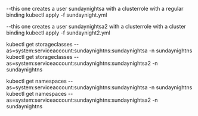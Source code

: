 --this one creates a user sundaynightsa with a clusterrole with a regular binding 
kubectl apply -f sundaynight.yml  
  
--this one creates a user sundaynightsa2 with a clusterrole with a cluster binding 
kubectl apply -f sundaynight2.yml  
  
kubectl get storageclasses --as=system:serviceaccount:sundaynightns:sundaynightsa -n sundaynightns  
kubectl get storageclasses --as=system:serviceaccount:sundaynightns:sundaynightsa2 -n sundaynightns

kubectl get namespaces --as=system:serviceaccount:sundaynightns:sundaynightsa -n sundaynightns
kubectl get namespaces --as=system:serviceaccount:sundaynightns:sundaynightsa2 -n sundaynightns

